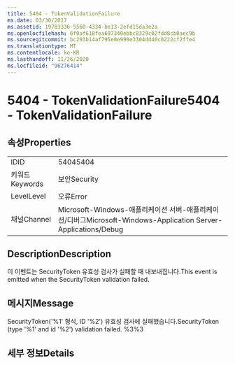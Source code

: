 ```yaml
---
title: 5404 - TokenValidationFailure
ms.date: 03/30/2017
ms.assetid: 19783336-5560-4334-be13-2efd15da3e2a
ms.openlocfilehash: 6f0af618fea697340ebbc8329c02fdd8cb0aec9b
ms.sourcegitcommit: bc293b14af795e0e999e3304dd40c0222cf2ffe4
ms.translationtype: MT
ms.contentlocale: ko-KR
ms.lasthandoff: 11/26/2020
ms.locfileid: "96276414"
---
```

# <a name="5404---tokenvalidationfailure"></a><span data-ttu-id="8c2e3-102">5404 - TokenValidationFailure</span><span class="sxs-lookup"><span data-stu-id="8c2e3-102">5404 - TokenValidationFailure</span></span>

## <a name="properties"></a><span data-ttu-id="8c2e3-103">속성</span><span class="sxs-lookup"><span data-stu-id="8c2e3-103">Properties</span></span>  
  
|||  
|-|-|  
|<span data-ttu-id="8c2e3-104">ID</span><span class="sxs-lookup"><span data-stu-id="8c2e3-104">ID</span></span>|<span data-ttu-id="8c2e3-105">5404</span><span class="sxs-lookup"><span data-stu-id="8c2e3-105">5404</span></span>|  
|<span data-ttu-id="8c2e3-106">키워드</span><span class="sxs-lookup"><span data-stu-id="8c2e3-106">Keywords</span></span>|<span data-ttu-id="8c2e3-107">보안</span><span class="sxs-lookup"><span data-stu-id="8c2e3-107">Security</span></span>|  
|<span data-ttu-id="8c2e3-108">Level</span><span class="sxs-lookup"><span data-stu-id="8c2e3-108">Level</span></span>|<span data-ttu-id="8c2e3-109">오류</span><span class="sxs-lookup"><span data-stu-id="8c2e3-109">Error</span></span>|  
|<span data-ttu-id="8c2e3-110">채널</span><span class="sxs-lookup"><span data-stu-id="8c2e3-110">Channel</span></span>|<span data-ttu-id="8c2e3-111">Microsoft-Windows-애플리케이션 서버-애플리케이션/디버그</span><span class="sxs-lookup"><span data-stu-id="8c2e3-111">Microsoft-Windows-Application Server-Applications/Debug</span></span>|  
  
## <a name="description"></a><span data-ttu-id="8c2e3-112">Description</span><span class="sxs-lookup"><span data-stu-id="8c2e3-112">Description</span></span>  

 <span data-ttu-id="8c2e3-113">이 이벤트는 SecurityToken 유효성 검사가 실패할 때 내보내집니다.</span><span class="sxs-lookup"><span data-stu-id="8c2e3-113">This event is emitted when the SecurityToken validation failed.</span></span>  
  
## <a name="message"></a><span data-ttu-id="8c2e3-114">메시지</span><span class="sxs-lookup"><span data-stu-id="8c2e3-114">Message</span></span>  

 <span data-ttu-id="8c2e3-115">SecurityToken('%1' 형식, ID '%2') 유효성 검사에 실패했습니다.</span><span class="sxs-lookup"><span data-stu-id="8c2e3-115">SecurityToken (type '%1' and id '%2') validation failed.</span></span> <span data-ttu-id="8c2e3-116">%3</span><span class="sxs-lookup"><span data-stu-id="8c2e3-116">%3</span></span>  
  
## <a name="details"></a><span data-ttu-id="8c2e3-117">세부 정보</span><span class="sxs-lookup"><span data-stu-id="8c2e3-117">Details</span></span>
